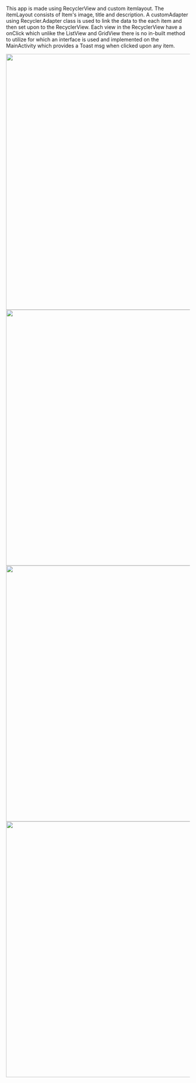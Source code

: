 This app is made using RecyclerView and custom itemlayout.
The itemLayout consists of Item's image, title and description.
A customAdapter using Recycler.Adapter class is used to link the 
data to the each item and then set upon to the RecyclerView.
Each view in the RecyclerView have a onClick which unlike the ListView and GridView 
there is no in-built method to utilize for which an interface is used and implemented 
on the MainActivity which provides a Toast msg when clicked upon any item.

<img src="https://github.com/sanjuray/RecyclerView/assets/94555333/cbd92628-5c1a-4776-ae26-51c5954d90f3" width=550 height=700/>
<img src="https://github.com/sanjuray/RecyclerView/assets/94555333/041dca80-2cf4-4085-a41d-720f4eac37c2" width=550 height=700/>
<img src="https://github.com/sanjuray/RecyclerView/assets/94555333/e44bea7c-e6be-4d07-aef7-dbf394584e1a" width=550 height=700>
<img src="https://github.com/sanjuray/RecyclerView/assets/94555333/ef7224d0-c332-43de-a720-d19a86910ac8" width=550 height=700/>
